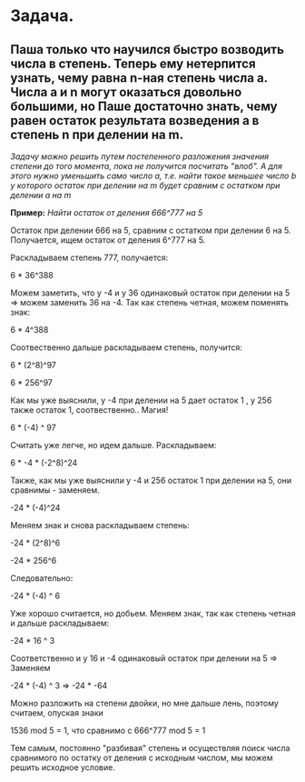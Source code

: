 # Задача.
Паша только что научился быстро возводить числа в степень. Теперь ему нетерпится узнать, чему равна n-ная степень числа a. Числа a и n могут оказаться довольно большими, но Паше достаточно знать, чему равен остаток результата возведения a в степень n при делении на m.
---
*Задачу можно решить путем постепенного разложения значения степени до того момента, пока не получится посчитать "влоб". А для этого нужно уменьшить само число a, т.е. найти такое меньшее число b у которого остаток при делении на m будет сравним с остатком при делении a на m*

**Пример:**
*Найти остаток от деления 666^777 на 5*

Остаток при делении 666 на 5, сравним с остатком при делении 6 на 5. Получается, ищем остаток от деления 6^777 на 5.

Раскладываем степень 777, получается:

6 * 36^388

Можем заметить, что у -4 и у 36 одинаковый остаток при делении на 5 => можем заменить 36 на -4.
Так как степень четная, можем поменять знак:

6 * 4^388

Соотвественно дальше раскладываем степень, получится:

6 * (2^8)^97

6 * 256^97

Как мы уже выяснили, у -4 при делении на 5 дает остаток 1 , у 256 также остаток 1, соотвественно.. Магия!

6 * (-4) ^ 97

Считать уже легче, но идем дальше. Раскладываем:

6 * -4 * (-2^8)^24

Также, как мы уже выяснили у -4 и 256 остаток 1 при делении на 5, они сравнимы - заменяем.

-24 * (-4)^24

Меняем знак и снова раскладываем степень:

-24 * (2^8)^6

-24 * 256^6

Следовательно:

-24 * (-4) ^ 6

Уже хорошо считается, но добьем. Меняем знак, так как степень четная и дальше раскладываем:

-24 * 16 ^ 3

Соответственно и у 16 и -4 одинаковый остаток при делении на 5 => Заменяем

-24 * (-4) ^ 3 => -24 * -64

Можно разложить на степени двойки, но мне дальше лень, поэтому считаем, опуская знаки

1536 mod 5 = 1, что сравнимо с 666^777 mod 5 = 1

Тем самым, постоянно "разбивая" степень и осуществляя поиск числа сравнимого по остатку от деления с исходным числом, мы можем решить исходное условие.